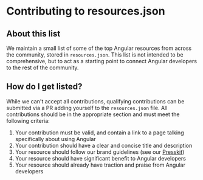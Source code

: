 # Contributing to resources.json

## About this list
We maintain a small list of some of the top Angular resources from across the community, stored in `resources.json`. This list is not intended to be comprehensive, but to act as a starting point to connect Angular developers to the rest of the community.

## How do I get listed?
While we can't accept all contributions, qualifying contributions can be submitted via a PR adding yourself to the `resources.json` file. All contributions should be in the appropriate section and must meet the following criteria:

1. Your contribution must be valid, and contain a link to a page talking specifically about using Angular
1. Your contribution should have a clear and concise title and description
1. Your resource should follow our brand guidelines (see our [Presskit](https://angular.io/presskit))
1. Your resource should have significant benefit to Angular developers
1. Your resource should already have traction and praise from Angular developers

